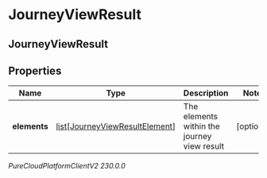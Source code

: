 # JourneyViewResult

## JourneyViewResult

## Properties

|Name | Type | Description | Notes|
|------------ | ------------- | ------------- | -------------|
| **elements** | [list[JourneyViewResultElement]](JourneyViewResultElement) | The elements within the journey view result | [optional] |



_PureCloudPlatformClientV2 230.0.0_
